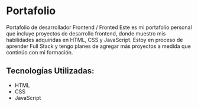 # Portafolio
Portafolio de desarrollador Frontend / Fronted
Este es mi portafolio personal que incluye proyectos de desarrollo frontend, donde muestro mis habilidades adquiridas en HTML, CSS y JavaScript. Estoy en proceso de aprender Full Stack y tengo planes de agregar más proyectos a medida que continúo con mi formación.
## Tecnologías Utilizadas:
- HTML
- CSS
- JavaScript
